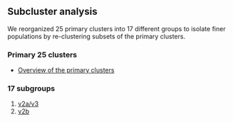 ## Subcluster analysis

We reorganized 25 primary clusters into 17 different groups to isolate finer populations by re-clustering subsets of the primary clusters.

### Primary 25 clusters
* [Overview of the primary clusters](src)

### 17 subgroups
1. [v2a/v3](https://roy-lab.github.io/subcluster_analysis/v2a/ordered_clusterset_means.svg)
2. [v2b](https://roy-lab.github.io/subcluster_analysis/v2b/ordered_clusterset_means.svg)
<br>
